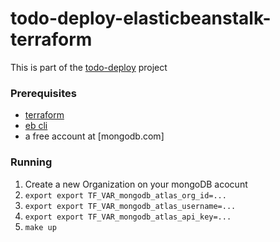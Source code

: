 # todo-deploy-elasticbeanstalk-terraform

This is part of the [todo-deploy](https://tododeploy.com) project

### Prerequisites

- [terraform](https://www.terraform.io/)
- [eb cli](https://docs.aws.amazon.com/elasticbeanstalk/latest/dg/eb-cli3-install.html)
- a free account at [mongodb.com]

### Running

1. Create a new Organization on your mongoDB acocunt
2. `export export TF_VAR_mongodb_atlas_org_id=...`
3. `export export TF_VAR_mongodb_atlas_username=...`
4. `export export TF_VAR_mongodb_atlas_api_key=...`
3. `make up`